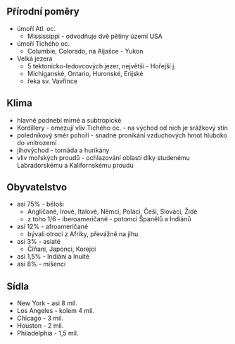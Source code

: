 ## Přírodní poměry
- úmoří Atl. oc.
  - Mississippi - odvodňuje dvě pětiny území USA
- úmoří Tichého oc.
  - Columbie, Colorado, na Aljašce - Yukon
- Velká jezera
  - 5 tektonicko-ledovcových jezer, největší - Hořejší j.
  - Michiganské, Ontario, Huronské, Erijské
  - řeka sv. Vavřince

## Klima
- hlavně podnebí mírné a subtropické
- Kordillery - omezují vliv Tichého oc. - na východ od nich je srážkový stín
- poledníkový směr pohoří - snadné pronikání vzduchových hmot hluboko do vnitrozemí
- jihovýchod - tornáda a hurikány
- vliv mořských proudů - ochlazování oblastí díky studenému Labradorskému a Kalifornskému proudu

## Obyvatelstvo
- asi 75% - běloši
  - Angličané, Irové, Italové, Němci, Poláci, Češi, Slováci, Židé
  - z toho 1/6 - iberoameričané - potomci Španělů a Indiánů
- asi 12% - afroameričané
  - bývalí otroci z Afriky, převážně na jihu
- asi 3% - asiaté
  - Číňani, Japonci, Korejci
- asi 1,5% - Indiáni a Inuité
- asi 8% - míšenci

## Sídla
- New York - asi 8 mil.
- Los Angeles - kolem 4 mil.
- Chicago - 3 mil.
- Houston - 2 mil.
- Philadelphia - 1,5 mil.
